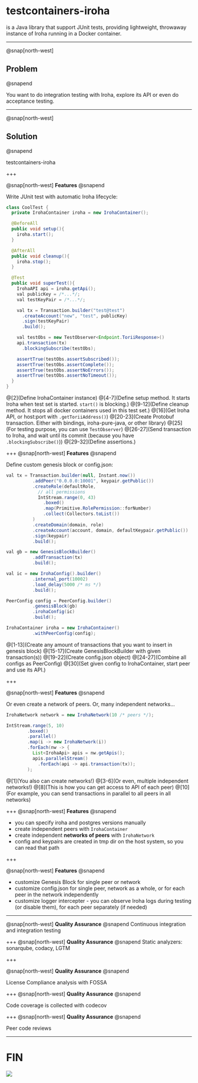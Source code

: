 # testcontainers-iroha

is a Java library that support JUnit tests, providing lightweight, throwaway instance of Iroha running in a Docker container.

---

@snap[north-west]
## Problem
@snapend

You want to do integration testing with Iroha, explore its API or even do acceptance testing.

---

@snap[north-west]
## Solution
@snapend

testcontainers-iroha

+++

@snap[north-west]
**Features**
@snapend

Write JUnit test with automatic Iroha lifecycle:
```java
class CoolTest {
  private IrohaContainer iroha = new IrohaContainer();

  @BeforeAll
  public void setup(){
    iroha.start();
  }

  @AfterAll
  public void cleanup(){
    iroha.stop();
  }

  @Test
  public void superTest(){
    IrohaAPI api = iroha.getApi();
    val publicKey = /*...*/;
    val testKeyPair = /*...*/;

    val tx = Transaction.builder("test@test")
      .createAccount("new", "test", publicKey)
      .sign(testKeyPair)
      .build();

    val testObs = new TestObserver<Endpoint.ToriiResponse>()
    api.transaction(tx)
      .blockingSubscribe(testObs);

    assertTrue(testObs.assertSubscribed());
    assertTrue(testObs.assertComplete());
    assertTrue(testObs.assertNoErrors());
    assertTrue(testObs.assertNoTimeout());
  }
}
```

@[2](Define IrohaContainer instance)
@[4-7](Define setup method. It starts Iroha when test set is started. `start()` is blocking.)
@[9-12](Define cleanup method. It stops all docker containers used in this test set.)
@[16](Get Iroha API, or host:port with `.getToriiAddress()`)
@[20-23](Create Protobuf transaction. Either with bindings, iroha-pure-java, or other library)
@[25](For testing purpose, you can use `TestObserver`)
@[26-27](Send transaction to Iroha, and wait until its commit (because you have `.blockingSubscribe()`))
@[29-32](Define assertions.)

+++
@snap[north-west]
**Features**
@snapend

Define custom genesis block or config.json:
```java
val tx = Transaction.builder(null, Instant.now())
          .addPeer("0.0.0.0:10001", keypair.getPublic())
          .createRole(defaultRole,
            // all permissions
            IntStream.range(0, 43)
              .boxed()
              .map(Primitive.RolePermission::forNumber)
              .collect(Collectors.toList())
          )
          .createDomain(domain, role)
          .createAccount(account, domain, defaultKeypair.getPublic())
          .sign(keypair)
          .build();

val gb = new GenesisBlockBuilder()
          .addTransaction(tx)
          .build();

val ic = new IrohaConfig().builder()
          .internal_port(10002)
          .load_delay(5000 /* ms */)
          .build();

PeerConfig config = PeerConfig.builder()
          .genesisBlock(gb)
          .irohaConfig(ic)
          .build();

IrohaContainer iroha = new IrohaContainer()
          .withPeerConfig(config);
```

@[1-13](Create any amount of transactions that you want to insert in genesis block)
@[15-17](Create GenesisBlockBuilder with given transaction(s))
@[19-22](Create config.json object)
@[24-27](Combine all configs as PeerConfig)
@[30](Set given config to IrohaContainer, start peer and use its API.)

+++

@snap[north-west]
**Features**
@snapend

Or even create a network of peers. Or, many independent networks...

```java
IrohaNetwork network = new IrohaNetwork(10 /* peers */);

IntStream.range(5, 10)
        .boxed()
        .parallel()
        .map(i -> new IrohaNetwork(i))
        .forEach(nw -> {
          List<IrohaApi> apis = nw.getApis();
          apis.parallelStream()
            .forEach(api -> api.transaction(tx));
        );
```
@[1](You also can create networks!)
@[3-6](Or even, multiple independent networks!)
@[8](This is how you can get access to API of each peer)
@[10](For example, you can send transactions in parallel to all peers in all networks)

+++
@snap[north-west]
**Features**
@snapend

- you can specify iroha and postgres versions manually
- create independent peers with `IrohaContainer`
- create independent **networks of peers** with `IrohaNetwork`
- config and keypairs are created in tmp dir on the host system, so you can read that path

+++

@snap[north-west]
**Features**
@snapend

- customize Genesis Block for single peer or network
- customize config.json for single peer, network as a whole, or for each peer in the network independently
- customize logger intercepter - you can observe Iroha logs during testing (or disable them), for each peer separately (if needed)

---
@snap[north-west]
**Quality Assurance**
@snapend
Continuous integration and integration testing

+++
@snap[north-west]
**Quality Assurance**
@snapend
Static analyzers: sonarqube, codacy, LGTM

+++

@snap[north-west]
**Quality Assurance**
@snapend

License Compliance analysis with FOSSA

+++
@snap[north-west]
**Quality Assurance**
@snapend

Code coverage is collected with codecov

+++
@snap[north-west]
**Quality Assurance**
@snapend

Peer code reviews

---

# FIN

![](https://www.lfasiallc.com/wp-content/uploads/2017/11/logo_soramitsu-1.png)

